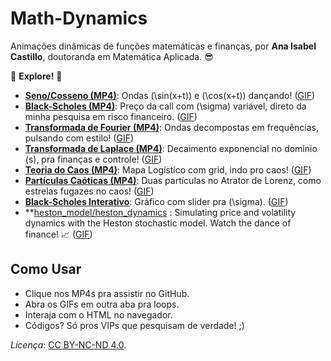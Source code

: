 # Math-Dynamics

 Animações dinâmicas de funções matemáticas e finanças, por **Ana Isabel Castillo**, doutoranda em Matemática Aplicada. 😎

🌟 **Explore!** 🌟  
- **[Seno/Cosseno (MP4)](sincos_animation.mp4)**: Ondas \(\sin(x+t)\) e \(\cos(x+t)\) dançando! ([GIF](sincos_animation.gif))  
- **[Black-Scholes (MP4)](black_scholes_animation.mp4)**: Preço da call com \(\sigma\) variável, direto da minha pesquisa em risco financeiro. ([GIF](black_scholes_animation.gif))  
- **[Transformada de Fourier (MP4)](fourier_animation_fixed_v2.mp4)**: Ondas decompostas em frequências, pulsando com estilo! ([GIF](fourier_animation_fixed_v2.gif))  
- **[Transformada de Laplace (MP4)](laplace_animation_fixed.mp4)**: Decaimento exponencial no domínio \(s\), pra finanças e controle! ([GIF](laplace_animation_fixed.gif))  
- **[Teoria do Caos (MP4)](chaos_animation_grid.mp4)**:  Mapa Logístico com grid, indo pro caos! ([GIF](chaos_animation_grid.gif))  
- **[Partículas Caóticas (MP4)](lorenz_particles.mp4)**: Duas partículas no Atrator de Lorenz, como estrelas fugazes no caos! ([GIF](lorenz_particles.gif))  
- **[Black-Scholes Interativo](black_scholes_interactive.mp4)**: Gráfico com slider pra \(\sigma\). ([GIF](black_scholes_interactive.gif)) 
- **[heston_model/heston_dynamics](heston_model/heston_dynamics.mp4) : Simulating price and volatility dynamics with the Heston stochastic model. Watch the dance of finance! 📈 ([GIF](heston_model/heston_dynamics.gif)) 

## Como Usar
- Clique nos MP4s pra assistir no GitHub.
- Abra os GIFs em outra aba pra loops.
- Interaja com o HTML no navegador.
- Códigos? Só pros VIPs que pesquisam de verdade! ;) 

*Licença*: [CC BY-NC-ND 4.0](https://creativecommons.org/licenses/by-nc-nd/4.0/).
